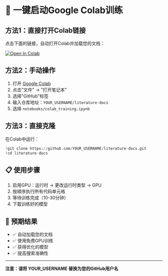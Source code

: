 # 🚀 一键启动Google Colab训练

## 方法1：直接打开Colab链接
点击下面的链接，自动打开Colab并加载您的文档：

[![Open In Colab](https://colab.research.google.com/assets/colab-badge.svg)](https://colab.research.google.com/github/YOUR_USERNAME/literature-docs/blob/main/notebooks/colab_training.ipynb)

## 方法2：手动操作
1. 打开 [Google Colab](https://colab.research.google.com/)
2. 点击"文件" → "打开笔记本"
3. 选择"GitHub"标签
4. 输入仓库地址：`YOUR_USERNAME/literature-docs`
5. 选择 `notebooks/colab_training.ipynb`

## 方法3：直接克隆
在Colab中运行：
```python
!git clone https://github.com/YOUR_USERNAME/literature-docs.git
!cd literature-docs
```

## 📋 使用步骤
1. 启用GPU：运行时 → 更改运行时类型 → GPU
2. 按顺序执行所有代码单元格
3. 等待训练完成（10-30分钟）
4. 下载训练好的模型

## 🎯 预期结果
- ✅ 自动加载您的文档
- ✅ 使用免费GPU训练
- ✅ 获得优化的模型
- ✅ 提高搜索准确性

---
**注意：请将 YOUR_USERNAME 替换为您的GitHub用户名**
